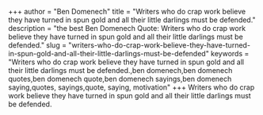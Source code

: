 +++
author = "Ben Domenech"
title = "Writers who do crap work believe they have turned in spun gold and all their little darlings must be defended."
description = "the best Ben Domenech Quote: Writers who do crap work believe they have turned in spun gold and all their little darlings must be defended."
slug = "writers-who-do-crap-work-believe-they-have-turned-in-spun-gold-and-all-their-little-darlings-must-be-defended"
keywords = "Writers who do crap work believe they have turned in spun gold and all their little darlings must be defended.,ben domenech,ben domenech quotes,ben domenech quote,ben domenech sayings,ben domenech saying,quotes, sayings,quote, saying, motivation"
+++
Writers who do crap work believe they have turned in spun gold and all their little darlings must be defended.
